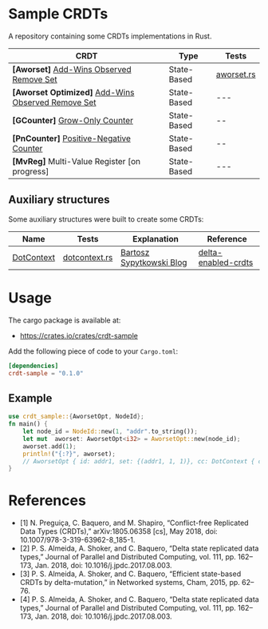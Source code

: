 # Sample CRDTs

A repository containing some CRDTs implementations in Rust. 

| CRDT | Type | Tests | 
| --- | --- | --- | 
| **[Aworset]** [Add-Wins Observed Remove Set](./src/aworset.rs)| State-Based | [aworset.rs](./tests/aworset.rs) | 
| **[Aworset Optimized]** [Add-Wins Observed Remove Set](./src/aworset_opt.rs) | State-Based | --- | 
| **[GCounter]** [Grow-Only Counter](./src/gcounter.rs)| State-Based | -- |
| **[PnCounter]** [Positive-Negative Counter](./src/pncounter.rs)| State-Based | -- |
| **[MvReg]** Multi-Value Register [on progress]| State-Based | --- | --- | 

## Auxiliary structures 

Some auxiliary structures were built to create some CRDTs: 

| Name | Tests | Explanation | Reference | 
| --- | --- | --- | --- | 
| [DotContext](./src/dotcontext.rs) | [dotcontext.rs](./tests/dotcontext.rs) | [Bartosz Sypytkowski Blog](https://www.bartoszsypytkowski.com/optimizing-state-based-crdts-part-2/) | [delta-enabled-crdts](https://github.com/CBaquero/delta-enabled-crdts/blob/master/delta-crdts.cc) | 

# Usage
The cargo package is available at: 
- https://crates.io/crates/crdt-sample

Add the following piece of code to your `Cargo.toml`:

```toml
[dependencies]
crdt-sample = "0.1.0"
```
## Example
```rust
use crdt_sample::{AworsetOpt, NodeId};
fn main() {
    let node_id = NodeId::new(1, "addr".to_string());
    let mut  aworset: AworsetOpt<i32> = AworsetOpt::new(node_id);
    aworset.add(1);
    println!("{:?}", aworset);
    // AworsetOpt { id: addr1, set: {(addr1, 1, 1)}, cc: DotContext { cc: {addr1: 1}, dc: {} } }
}

```
# References
- [1] N. Preguiça, C. Baquero, and M. Shapiro, “Conflict-free Replicated Data Types (CRDTs),” arXiv:1805.06358 [cs], May 2018, doi: 10.1007/978-3-319-63962-8\_185-1.
- [2] P. S. Almeida, A. Shoker, and C. Baquero, “Delta state replicated data types,” Journal of Parallel and Distributed Computing, vol. 111, pp. 162–173, Jan. 2018, doi: 10.1016/j.jpdc.2017.08.003.
- [3] P. S. Almeida, A. Shoker, and C. Baquero, “Efficient state-based CRDTs by delta-mutation,” in Networked systems, Cham, 2015, pp. 62–76.
- [4] P. S. Almeida, A. Shoker, and C. Baquero, “Delta state replicated data types,” Journal of Parallel and Distributed Computing, vol. 111, pp. 162–173, Jan. 2018, doi: 10.1016/j.jpdc.2017.08.003.

